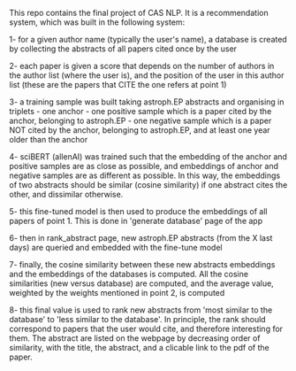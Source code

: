 This repo contains the final project of CAS NLP.
It is a recommendation system, which was built in the following system:

1- for a given author name (typically the user's name), a database is created by collecting the abstracts of all papers cited once by the user

2- each paper is given a score that depends on the number of authors in the author list (where the user is), and the position of the user in this author list (these are the papers that CITE the one refers at point 1)

3- a training sample was built taking astroph.EP abstracts and organising in triplets
    - one anchor
    - one positive sample which is a paper cited by the anchor, belonging to astroph.EP
    - one negative sample which is a paper NOT cited by the anchor, belonging to astroph.EP, and at least one year older than the anchor
    
4- sciBERT (allenAI) was trained such that the embedding of the anchor and positive samples are as close as possible, and embeddings of anchor and negative samples are as different as possible. In this way, the embeddings of two abstracts should be similar (cosine similarity) if one abstract cites the other, and dissimilar otherwise.

5- this fine-tuned model is then used to produce the embeddings of all papers of point 1. This is done in 'generate database' page of the app

6- then in rank_abstract page, new astroph.EP abstracts (from the X last days) are queried and embedded with the fine-tune model

7- finally, the cosine similarity between these new abstracts embeddings and the embeddings of the databases is computed. All the cosine similarities (new versus database) are computed, and the average value, weighted by the weights mentioned in point 2, is computed

8- this final value is used to rank new abstracts from 'most similar to the database' to 'less similar to the database'. In principle, the rank should correspond to papers that the user would cite, and therefore interesting for them.
The abstract are listed on the webpage by decreasing order of similarity, with the title, the abstract, and a clicable link to the pdf of the paper.
    
